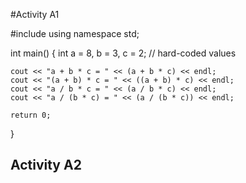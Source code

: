 #Activity A1

#include <iostream>
using namespace std;

int main() {
    int a = 8, b = 3, c = 2;  // hard-coded values

    cout << "a + b * c = " << (a + b * c) << endl;
    cout << "(a + b) * c = " << ((a + b) * c) << endl;
    cout << "a / b * c = " << (a / b * c) << endl;
    cout << "a / (b * c) = " << (a / (b * c)) << endl;

    return 0;
}


## Activity A2